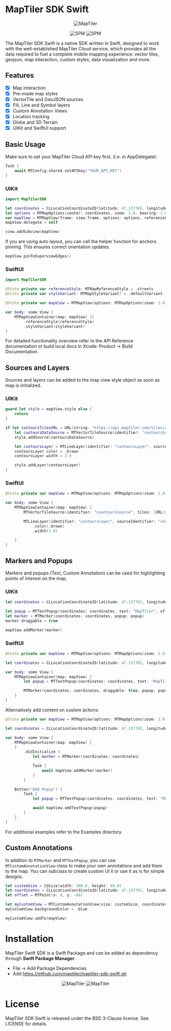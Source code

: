 
# MapTiler SDK Swift
<p align="center">
<img src="Examples/maptiler-logo.png" alt="MapTiler" title="MapTiler"/>
</p>
<p align="center">
<img src="https://img.shields.io/badge/Swift-5.9_5.10_6.0-Orange?style=flat-square" alt="SPM" title="SPM"/>
<img src="https://img.shields.io/badge/SPM-supported-DE5C43.svg" alt="SPM" title="SPM"/>
</p>

The MapTiler SDK Swift is a native SDK written in Swift, designed to work with the well-established MapTiler Cloud service, which provides all the data required to fuel a complete mobile mapping experience: vector tiles, geojson, map interaction, custom styles, data visualization and more.

## Features
- [x] Map interaction
- [x] Pre-made map styles
- [x] VectorTile and GeoJSON sources
- [x] Fill, Line and Symbol layers
- [x] Custom Annotation Views
- [x] Location tracking
- [x] Globe and 3D Terrain
- [x] UIKit and SwiftUI support

## Basic Usage

Make sure to set your MapTiler Cloud API key first. (i.e. in AppDelegate):

```swift
Task {
    await MTConfig.shared.setAPIKey("YOUR_API_KEY")
}
```

### UIKit

```swift
import MapTilerSDK

let coordinates = CLLocationCoordinate2D(latitude: 47.137765, longitude: 8.581651)
let options = MTMapOptions(center: coordinates, zoom: 2.0, bearing: 1.0, pitch: 20.0)
var mapView = MTMapView(frame: view.frame, options: options, referenceStyle: .streets)
mapView.delegate = self

view.addSubview(mapView)
```

If you are using auto layout, you can call the helper function for anchors pinning. This ensures correct orientation updates.

```swift
mapView.pinToSuperviewEdges()
```

### SwiftUI

```swift
import MapTilerSDK

@State private var referenceStyle: MTMapReferenceStyle = .streets
@State private var styleVariant: MTMapStyleVariant? = .defaultVariant

@State private var mapView = MTMapView(options: MTMapOptions(zoom: 2.0))

var body: some View {
    MTMapViewContainer(map: mapView) {}
        .referenceStyle(referenceStyle)
        .styleVariant(styleVariant)
}
```

For detailed functionality overview refer to the API Reference documentation or build local docs in Xcode: Product -> Build Documentation.

## Sources and Layers

Sources and layers can be added to the map view style object as soon as map is initialized.

### UIKit

```swift
guard let style = mapView.style else {
    return
}

if let contoursTilesURL = URL(string: "https://api.maptiler.com/tiles/contours-v2/{z}/{x}/{y}.pbf?key=YOUR_API_KEY") {
    let contoursDataSource = MTVectorTileSource(identifier: "contoursSource", tiles: [contoursTilesURL])
    style.addSource(contoursDataSource)

    let contoursLayer = MTLineLayer(identifier: "contoursLayer", sourceIdentifier: contoursDataSource.identifier, sourceLayer: "contour_ft")
    contoursLayer.color = .brown
    contoursLayer.width = 2.0

    style.addLayer(contoursLayer)
}
```

### SwiftUI

```swift
@State private var mapView = MTMapView(options: MTMapOptions(zoom: 2.0))

var body: some View {
    MTMapViewContainer(map: mapView) {
        MTVectorTileSource(identifier: "countoursSource", tiles: [URL(string: "https://api.maptiler.com/tiles/contours-v2/{z}/{x}/{y}.pbf?key=YOUR_API_KEY")])

        MTLineLayer(identifier: "contoursLayer", sourceIdentifier: "countoursSource", sourceLayer: "contour_ft")
            .color(.brown)
            .width(2.0)

    }
}
```

## Markers and Popups

Markers and popups (Text, Custom Annotation) can be used for highlighting points of interest on the map.

### UIKit
```swift
let coordinates = CLLocationCoordinate2D(latitude: 47.137765, longitude: 8.581651)

let popup = MTTextPopup(coordinates: coordinates, text: "MapTiler", offset: 20.0)
let marker = MTMarker(coordinates: coordinates, popup: popup)
marker.draggable = true

mapView.addMarker(marker)
```

### SwiftUI
```swift
@State private var mapView = MTMapView(options: MTMapOptions(zoom: 2.0))

let coordinates = CLLocationCoordinate2D(latitude: 47.137765, longitude: 8.581651)

var body: some View {
    MTMapViewContainer(map: mapView) {
        let popup = MTTextPopup(coordinates: coordinates, text: "MapTiler", offset: 20.0)

        MTMarker(coordinates: coordinates, draggable: true, popup: popup)
    }
}
```

Alternatively add content on custom actions:

```swift
@State private var mapView = MTMapView(options: MTMapOptions(zoom: 2.0))

let coordinates = CLLocationCoordinate2D(latitude: 47.137765, longitude: 8.581651)

var body: some View {
    MTMapViewContainer(map: mapView) {
    }
        .didInitialize {
            let marker = MTMarker(coordinates: coordinates)

            Task {
                await mapView.addMarker(marker)
            }
        }

    Button("Add Popup") {
        Task {
            let popup = MTTextPopup(coordinates: coordinates, text: "MapTiler", offset: 20.0)

            await mapView.addTextPopup(popup)
        }
    }
}
```

For additional examples refer to the Examples directory.

## Custom Annotations
In addition to `MTMarker` and `MTTextPopup`, you can use `MTCustomAnnotationView` class to make your own annotations and add them to the map. You can subclass to create custom UI it or use it as is for simple designs.

```swift
let customSize = CGSize(width: 200.0, height: 80.0)
let coordinates = CLLocationCoordinate2D(latitude: 47.137765, longitude: 8.581651)
let offset = MTPoint(x: 0, y: -80)

let myCustomView = MTCustomAnnotationView(size: customSize, coordinates: coordinates, offset: offset)
myCustomView.backgroundColor = .blue

myCustomView.addTo(mapView)
```


# Installation
MapTiler Swift SDK is a Swift Package and can be added as dependency through **Swift Package Manager**.

- File -> Add Package Dependencies
- Add https://github.com/maptiler/maptiler-sdk-swift.git

<p align="center">
<img src="Examples/streets.png" alt="MapTiler" title="MapTiler"/>
<img src="Examples/satellite.png" alt="MapTiler" title="MapTiler"/>
</p>

# License
MapTiler SDK Swift is released under the BSD 3-Clause license. See LICENSE for details.